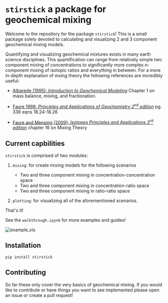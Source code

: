 # ```stirstick``` a package for geochemical mixing
Welcome to the repository for the package ```stirstick```! This is a small package solely devoted to calculating and visualizing 2 and 3 component geochemical mixing models. 

Quantifying and visualizing geochemical mixtures exists in many earth science disciplines. This quantification can range from relatively simple two component mixing of concentrations to significantly more complex n-component mixing of isotopic ratios and everything in between. For a more in-depth explanation of mxing theory the following references are incredibly useful:

- [Albarede (1995): _Introduction to Geochemical Modeling_](https://www.cambridge.org/core/books/introduction-to-geochemical-modeling/020E2B1DCF69C3337C0022CAE419A5DC) Chapter 1 on mass balance, mixing, and fractionation.

- [Faure 1998: _Principles and Applications of Geochemistry 2<sup>nd</sup> edition_](https://www.pearson.com/us/higher-education/program/Faure-Principles-and-Applications-of-Geochemistry-2nd-Edition/PGM110956.html) pg. 336 eqns 18.24-18.26
- [Faure and Mensing (2009): _Isotopes Principles and Applications 3<sup>rd</sup> edition_](https://www.wiley.com/en-us/Isotopes%3A+Principles+and+Applications%2C+3rd+Edition-p-9780471384373https://www.wiley.com/en-us/Isotopes%3A+Principles+and+Applications%2C+3rd+Edition-p-9780471384373) chapter 16 on Mixing Theory

## Current capbilities

```stirstick``` is comprised of two modules:

 1. ```mixing```: for create mixing models for the following scenarios
     - Two and three component mixing in concentration-concentration space
     - Two and three component mixing in concentration-ratio space
     - Two and three component mixing in ratio-ratio space

2. ```plotting```: for visualizing all of the aforementioned scenarios.

That's it! 

See the ```walkthrough.ipynb``` for more examples and guides!

![example_vis](images/3component_mixing_example.png)

## Installation
```
pip install stirstick
```

## Contributing
So far these only cover the very basics of geochemical mixing. If you would like to contribute or have things you want to see implemented please open an issue or create a pull request! 